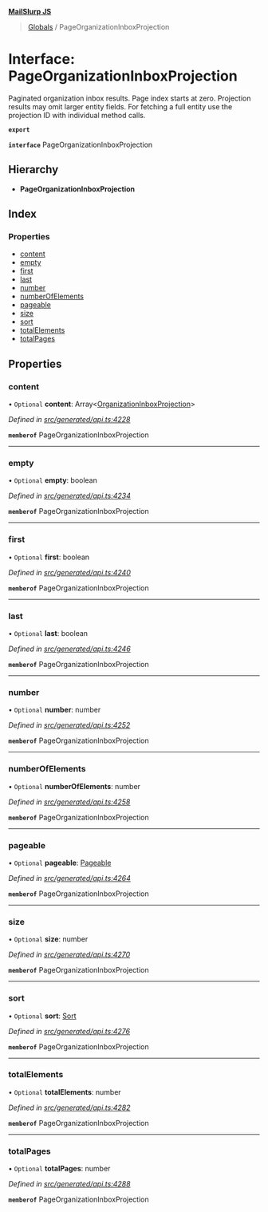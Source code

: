 **[MailSlurp JS](../README.md)**

> [Globals](../README.md) / PageOrganizationInboxProjection

# Interface: PageOrganizationInboxProjection

Paginated organization inbox results. Page index starts at zero. Projection results may omit larger entity fields. For fetching a full entity use the projection ID with individual method calls.

**`export`** 

**`interface`** PageOrganizationInboxProjection

## Hierarchy

* **PageOrganizationInboxProjection**

## Index

### Properties

* [content](pageorganizationinboxprojection.md#content)
* [empty](pageorganizationinboxprojection.md#empty)
* [first](pageorganizationinboxprojection.md#first)
* [last](pageorganizationinboxprojection.md#last)
* [number](pageorganizationinboxprojection.md#number)
* [numberOfElements](pageorganizationinboxprojection.md#numberofelements)
* [pageable](pageorganizationinboxprojection.md#pageable)
* [size](pageorganizationinboxprojection.md#size)
* [sort](pageorganizationinboxprojection.md#sort)
* [totalElements](pageorganizationinboxprojection.md#totalelements)
* [totalPages](pageorganizationinboxprojection.md#totalpages)

## Properties

### content

• `Optional` **content**: Array\<[OrganizationInboxProjection](../modules/organizationinboxprojection.md)>

*Defined in [src/generated/api.ts:4228](https://github.com/mailslurp/mailslurp-client/blob/37bf78e/src/generated/api.ts#L4228)*

**`memberof`** PageOrganizationInboxProjection

___

### empty

• `Optional` **empty**: boolean

*Defined in [src/generated/api.ts:4234](https://github.com/mailslurp/mailslurp-client/blob/37bf78e/src/generated/api.ts#L4234)*

**`memberof`** PageOrganizationInboxProjection

___

### first

• `Optional` **first**: boolean

*Defined in [src/generated/api.ts:4240](https://github.com/mailslurp/mailslurp-client/blob/37bf78e/src/generated/api.ts#L4240)*

**`memberof`** PageOrganizationInboxProjection

___

### last

• `Optional` **last**: boolean

*Defined in [src/generated/api.ts:4246](https://github.com/mailslurp/mailslurp-client/blob/37bf78e/src/generated/api.ts#L4246)*

**`memberof`** PageOrganizationInboxProjection

___

### number

• `Optional` **number**: number

*Defined in [src/generated/api.ts:4252](https://github.com/mailslurp/mailslurp-client/blob/37bf78e/src/generated/api.ts#L4252)*

**`memberof`** PageOrganizationInboxProjection

___

### numberOfElements

• `Optional` **numberOfElements**: number

*Defined in [src/generated/api.ts:4258](https://github.com/mailslurp/mailslurp-client/blob/37bf78e/src/generated/api.ts#L4258)*

**`memberof`** PageOrganizationInboxProjection

___

### pageable

• `Optional` **pageable**: [Pageable](pageable.md)

*Defined in [src/generated/api.ts:4264](https://github.com/mailslurp/mailslurp-client/blob/37bf78e/src/generated/api.ts#L4264)*

**`memberof`** PageOrganizationInboxProjection

___

### size

• `Optional` **size**: number

*Defined in [src/generated/api.ts:4270](https://github.com/mailslurp/mailslurp-client/blob/37bf78e/src/generated/api.ts#L4270)*

**`memberof`** PageOrganizationInboxProjection

___

### sort

• `Optional` **sort**: [Sort](sort.md)

*Defined in [src/generated/api.ts:4276](https://github.com/mailslurp/mailslurp-client/blob/37bf78e/src/generated/api.ts#L4276)*

**`memberof`** PageOrganizationInboxProjection

___

### totalElements

• `Optional` **totalElements**: number

*Defined in [src/generated/api.ts:4282](https://github.com/mailslurp/mailslurp-client/blob/37bf78e/src/generated/api.ts#L4282)*

**`memberof`** PageOrganizationInboxProjection

___

### totalPages

• `Optional` **totalPages**: number

*Defined in [src/generated/api.ts:4288](https://github.com/mailslurp/mailslurp-client/blob/37bf78e/src/generated/api.ts#L4288)*

**`memberof`** PageOrganizationInboxProjection
